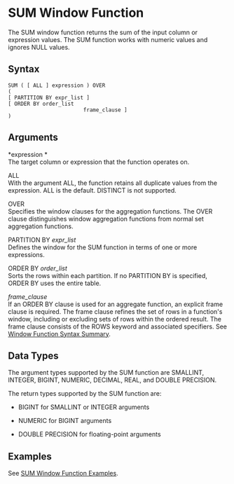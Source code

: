 # SUM Window Function<a name="r_WF_SUM"></a>

 The SUM window function returns the sum of the input column or expression values\. The SUM function works with numeric values and ignores NULL values\.

## Syntax<a name="r_WF_SUM-synopsis"></a>

```
SUM ( [ ALL ] expression ) OVER
(
[ PARTITION BY expr_list ]
[ ORDER BY order_list 
                        frame_clause ]
)
```

## Arguments<a name="r_WF_SUM-arguments"></a>

 *expression *   
The target column or expression that the function operates on\. 

ALL   
With the argument ALL, the function retains all duplicate values from the expression\. ALL is the default\. DISTINCT is not supported\.

OVER   
Specifies the window clauses for the aggregation functions\. The OVER clause distinguishes window aggregation functions from normal set aggregation functions\.

PARTITION BY *expr\_list*   
Defines the window for the SUM function in terms of one or more expressions\.

ORDER BY *order\_list*   
Sorts the rows within each partition\. If no PARTITION BY is specified, ORDER BY uses the entire table\.

 *frame\_clause*   
If an ORDER BY clause is used for an aggregate function, an explicit frame clause is required\. The frame clause refines the set of rows in a function's window, including or excluding sets of rows within the ordered result\. The frame clause consists of the ROWS keyword and associated specifiers\. See [Window Function Syntax Summary](r_Window_function_synopsis.md)\.

## Data Types<a name="c_Supported_data_types_wf_sum"></a>

The argument types supported by the SUM function are SMALLINT, INTEGER, BIGINT, NUMERIC, DECIMAL, REAL, and DOUBLE PRECISION\.

The return types supported by the SUM function are: 

+ BIGINT for SMALLINT or INTEGER arguments

+ NUMERIC for BIGINT arguments

+ DOUBLE PRECISION for floating\-point arguments

## Examples<a name="r_WF_SUM-examples"></a>

See [SUM Window Function Examples](r_Examples_of_sum_WF.md)\.